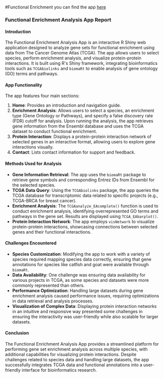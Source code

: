 #Functional Enrichment 
you can find the app [here](https://hags.shinyapps.io/functionalenrichment/)


### **Functional Enrichment Analysis App Report**

#### **Introduction**
The Functional Enrichment Analysis App is an interactive R Shiny web application designed to analyze gene sets for functional enrichment using data from The Cancer Genome Atlas (TCGA). The app allows users to select species, perform enrichment analysis, and visualize protein-protein interactions. It is built using R's Shiny framework, integrating bioinformatics tools such as `TCGAbiolinks` and `biomaRt` to enable analysis of gene ontology (GO) terms and pathways.

#### **App Functionality**
The app features four main sections:

1. **Home**: Provides an introduction and navigation guide.
2. **Enrichment Analysis**: Allows users to select a species, an enrichment type (Gene Ontology or Pathways), and specify a false discovery rate (FDR) cutoff for analysis. Upon running the analysis, the app retrieves gene information from the Ensembl database and uses the TCGA dataset to conduct functional enrichment.
3. **Protein Interaction**: Displays a protein-protein interaction network of selected genes in an interactive format, allowing users to explore gene interactions visually.
4. **Contact**: Lists contact information for support and feedback.

#### **Methods Used for Analysis**
- **Gene Information Retrieval**: The app uses the `biomaRt` package to retrieve gene symbols and corresponding Entrez IDs from Ensembl for the selected species.
- **TCGA Data Query**: Using the `TCGAbiolinks` package, the app queries the TCGA database for transcriptomic data related to specific projects (e.g., TCGA-BRCA for breast cancer).
- **Enrichment Analysis**: The `TCGAanalyze_EAcomplete()` function is used to conduct enrichment analysis, identifying overrepresented GO terms and pathways in the gene set. Results are displayed using `TCGA_EAbarplot()`.
- **Protein Interaction Network**: The app employs `visNetwork` to visualize protein-protein interactions, showcasing connections between selected genes and their functional interactions.

#### **Challenges Encountered**
- **Species Customization**: Modifying the app to work with a variety of species required mapping species data correctly, ensuring that gene annotations for species like catfish and goat were available through `biomaRt`.
- **Data Availability**: One challenge was ensuring data availability for various projects in TCGA, as some species and datasets were more commonly represented than others.
- **Performance Optimization**: Handling large datasets during gene enrichment analysis caused performance issues, requiring optimizations in data retrieval and analysis processes.
- **Visualization of Complex Data**: Displaying protein interaction networks in an intuitive and responsive way presented some challenges in ensuring the interactivity was user-friendly while also scalable for larger datasets.

#### **Conclusion**
The Functional Enrichment Analysis App provides a streamlined platform for performing gene set enrichment analysis across multiple species, with additional capabilities for visualizing protein interactions. Despite challenges related to species data and handling large datasets, the app successfully integrates TCGA data and functional annotations into a user-friendly interface for bioinformatics research.


